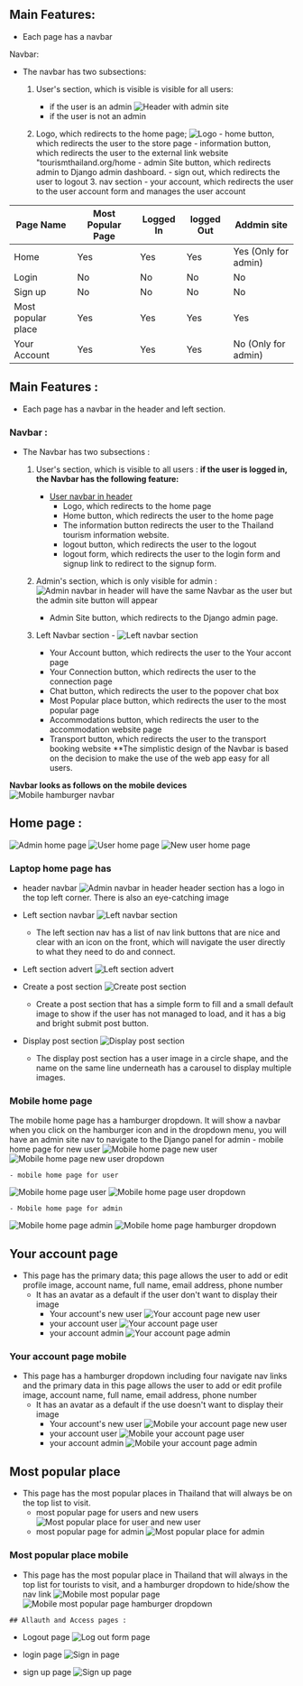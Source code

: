 ## Main Features:
  - Each page has a navbar 

  Navbar: 
  
- The navbar has two subsections:
     1. User's section, which is visible is visible for all users:
        - if the user is an admin 
        ![Header with admin site](documentation/header-with-admin-site.png)
        - if the user is not an admin
        ![]()

     2. Logo, which redirects to the home page;
      ![Logo](documentation/logo-in-header.png)
      - home button, which redirects the user to the store page
      - information button, which redirects the user to the external link website "tourismthailand.org/home
      - admin Site button, which redirects admin to Django admin dashboard.
      - sign out, which redirects the user to logout 
      3. nav section 
      - your account, which redirects the user to the user account form and manages the user account
      
| Page Name | Most Popular Page | Logged In | logged Out | Addmin site | 
| --------- | ----------------- | --------- | ---------- | ----------- |
| Home      | Yes               | Yes       | Yes        | Yes (Only for admin)       |
| Login     | No              | No       | No        | No         | 
| Sign up   | No               | No       | No        | No         |   
| Most popular place      | Yes               | Yes       | Yes        | Yes         | 
| Your Account      | Yes               | Yes       | Yes        | No (Only for admin)        | 


## Main Features :
  - Each page has a navbar in the header and left section.
  ### Navbar : 
  - The Navbar has two subsections :
     1. User's section, which is visible to all users :
       **if the user is logged in, the Navbar has the following feature:**
         - [User navbar in header](documentation/user-navbar-in-header.png)
            - Logo, which redirects to the home page
            - Home button, which redirects the user to the home page
            - The information button redirects the user to the Thailand tourism information website.
            - logout button, which redirects the user to the logout
            - logout form, which redirects the user to the login form and signup link to redirect to the signup form.
       ![]()

      2. Admin's section, which is only visible for admin :
       ![Admin navbar in header](documentation/admin-navbar-in-header.png)
            will have the same Navbar as the user but the admin site button will appear
            - Admin Site button, which redirects to the Django admin page. 

      3. Left Navbar section 
        - ![Left navbar section](documentation/left-navbar-section.png)
          - Your Account button, which redirects the user to the Your accont page
          - Your Connection button, which redirects the user to the connection page
          - Chat button, which redirects the user to the popover chat box
          - Most Popular place button, which redirects the user to the most popular page
          - Accommodations button, which redirects the user to the accommodation website page
          - Transport button, which redirects the user to the transport booking website
**The simplistic design of the Navbar is based on the decision to make the use of the web app easy for all users.

**Navbar looks as follows on the mobile devices**
![Mobile hamburger navbar](documentation/mobile-hamburger-navbar.png)

## Home page :
![Admin home page](documentation/admin-home-page.png)
![User home page](documentation/user-home-page.png)
![New user home page](documentation/new-user-home-page.png)
  ### Laptop home page has 
   - header navbar
  ![Admin navbar in header](documentation/admin-navbar-in-header.png)
  header section has a logo in the top left corner. There is also an eye-catching image 

   - Left section navbar
  ![Left navbar section](documentation/left-section-navbar.png)
     - The left section nav has a list of nav link buttons that are nice and clear with an icon on the front, which will navigate the user directly to what they need to do and connect. 
   - Left section advert
  ![Left section advert](documentation/left-section-advert.png)

   - Create a post section
  ![Create post section](images/create-post-section.png)
     - Create a post section that has a simple form to fill and a small default image to show if the user has not managed to load, and it has a big and bright submit post button.

   - Display post section
  ![Display post section](documentation/display-post-section.png)
     - The display post section has a user image in a circle shape, and the name on the same line underneath has a carousel to display multiple images.
  
### Mobile home page
  The mobile home page has a hamburger dropdown. It will show a navbar when you click on the hamburger icon and in the dropdown menu, you will have an admin site nav to navigate to the Django panel for admin 
    - mobile home page for new user
  ![Mobile home page new user](documentation/mobile-home-page-new-user.png)
  ![Mobile home page new user dropdown](documentation/mobile-home-page-new-user-dropdown.png)

    - mobile home page for user
  ![Mobile home page user](documentation/mobile-home-page-user.png)
  ![Mobile home page user dropdown](documentation/mobile-home-page-user-dropdown.png)

    - Mobile home page for admin
  ![Mobile home page admin](documentation/mobile-home-page-hamburger.png)
  ![Mobile home page hamburger dropdown](documentation/mobile-home-page-hamburger-dropdown.png)

 ## Your account page
  - This page has the primary data; this page allows the user to add or edit profile image, account name, full name, email address, phone number 
    - It has an avatar as a default if the user don't want to display their image
      - Your account's new user
      ![Your account page new user](documentation/your-account-page-new-user.png)
      - your account user
      ![Your account page user](documentation/your-account-page-user.png)
      - your account admin
      ![Your account page admin](documentation/your-account-page-admin.png)
### Your account page mobile
 - This page has a hamburger dropdown including four navigate nav links and the primary data in this page allows the user to add or edit profile image, account name, full name, email address, phone number 
    - It has an avatar as a default if the use doesn't want to display their image
      - Your account's new user
      ![Mobile your account page new user](documentation/mobile-your-account-page-new-user.png)
      - your account user
      ![Mobile your account page user](documentation/mobile-your-account-page-user.png)
      - your account admin
      ![Mobile your account page admin](documentation/mobile-your-account-page-admin.png)

## Most popular place
  - This page has the most popular places in Thailand that will always be on the top list to visit.
      - most popular page for users and new users
  ![Most popular place for user and new user](documentation/most-popular-page-user-and-new-user.png)
       - most popular page for admin
  ![Most popular place for admin](documentation/most-popular-page-admin.png)


  ### Most popular place mobile
   - This page has the most popular place in Thailand that will always in the top list for tourists to visit, and a hamburger dropdown to hide/show the nav link
    ![Mobile most popular page](documentation/mobile-most-popular-page-.png)
    ![Mobile most popular page hamburger dropdown](documentation/mobile-most-popular-page-hamburger-dropdown.png)

    ## Allauth and Access pages :

  - Logout page
  ![Log out form page](documentation/log-out-form.png)

  - login page
  ![Sign in page](documentation/sign-in-page.png)
  - sign up page
  ![Sign up page](documentation/sign-up-page.png)

